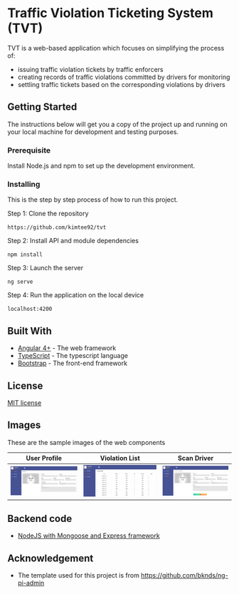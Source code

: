 # Traffic Violation Ticketing System (TVT)
TVT is a web-based application which focuses on simplifying the process of:
* issuing traffic violation tickets by traffic enforcers 
* creating records of traffic violations committed by drivers for monitoring
* settling traffic tickets based on the corresponding violations by drivers

## Getting Started
The instructions below will get you a copy of the project up and running on your local machine for development and testing purposes. 

### Prerequisite
Install Node.js and npm to set up the development environment.

### Installing
This is the step by step process of how to run this project. 

Step 1: Clone the repository
```
https://github.com/kimtee92/tvt
```
Step 2: Install API and module dependencies
```
npm install
```
Step 3: Launch the server
```
ng serve
```
Step 4: Run the application on the local device
```
localhost:4200
```

## Built With
* [Angular 4+](https://angular.io/) - The web framework
* [TypeScript](https://www.typescriptlang.org/) - The typescript language 
* [Bootstrap](https://getbootstrap.com/) - The front-end framework

## License
[MIT license](LICENSE)

## Images
These are the sample images of the web components

User Profile | Violation List | Scan Driver
---|---|---
![](https://raw.githubusercontent.com/kimtee92/tvt/master/tvt1.PNG) |![](https://raw.githubusercontent.com/kimtee92/tvt/master/tvt2.PNG) | ![](https://raw.githubusercontent.com/kimtee92/tvt/master/tvt3.PNG)

## Backend code
* [NodeJS with Mongoose and Express framework](https://github.com/kimtee92/tvt-backend)

## Acknowledgement
* The template used for this project is from https://github.com/bknds/ng-pi-admin 

